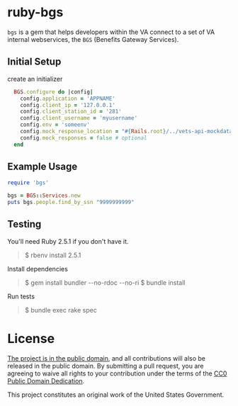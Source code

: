 ruby-bgs
========

`bgs` is a gem that helps developers within the VA connect to a set of
VA internal webservices, the `BGS` (Benefits Gateway Services).


Initial Setup
-------------
create an initializer
```ruby
  BGS.configure do |config|
    config.application = 'APPNAME'
    config.client_ip = '127.0.0.1'
    config.client_station_id = '281'
    config.client_username = 'myusername'
    config.env = 'someenv'
    config.mock_response_location = "#{Rails.root}/../vets-api-mockdata/bgs" # optional
    config.mock_responses = false # optional
  end
```

Example Usage
-------------

```ruby
require 'bgs'

bgs = BGS::Services.new
puts bgs.people.find_by_ssn "9999999999"
```


Testing
-------

You'll need Ruby 2.5.1 if you don't have it.

> $ rbenv install 2.5.1

Install dependencies

> $ gem install bundler --no-rdoc --no-ri
> $ bundle install

Run tests

> $ bundle exec rake spec


License
=======

[The project is in the public domain](LICENSE.md), and all contributions will also be released in the public domain. By submitting a pull request, you are agreeing to waive all rights to your contribution under the terms of the [CC0 Public Domain Dedication](http://creativecommons.org/publicdomain/zero/1.0/).

This project constitutes an original work of the United States Government.
